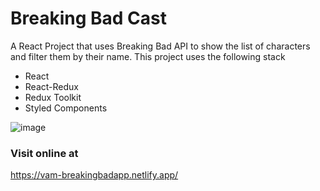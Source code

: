# Breaking Bad Cast 
A React Project that uses Breaking Bad API to show the list of characters and filter them by their name. This project uses the following stack
* React
* React-Redux
* Redux Toolkit
* Styled Components

![image](https://user-images.githubusercontent.com/52628995/86817787-6bc8fb00-c07d-11ea-90c0-545bc7bdabe0.png)

### Visit online at
https://vam-breakingbadapp.netlify.app/
